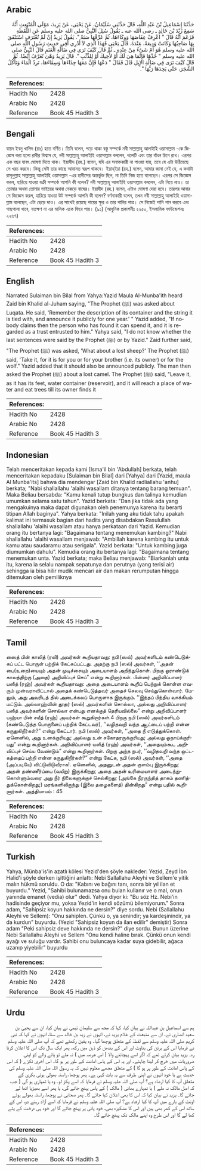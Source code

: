 ## Arabic


<div dir="rtl" lang="ar" style={{fontSize:'larger',backgroundColor:'#f8f9fa',padding:20}}>
حَدَّثَنَا إِسْمَاعِيلُ بْنُ عَبْدِ اللَّهِ، قَالَ حَدَّثَنِي سُلَيْمَانُ، عَنْ يَحْيَى، عَنْ يَزِيدَ، مَوْلَى الْمُنْبَعِثِ أَنَّهُ سَمِعَ زَيْدَ بْنَ خَالِدٍ ـ رضى الله عنه ـ يَقُولُ سُئِلَ النَّبِيُّ صلى الله عليه وسلم عَنِ اللُّقَطَةِ فَزَعَمَ أَنَّهُ قَالَ ‏"‏ اعْرِفْ عِفَاصَهَا وَوِكَاءَهَا، ثُمَّ عَرِّفْهَا سَنَةً ‏"‏‏.‏ يَقُولُ يَزِيدُ إِنْ لَمْ تُعْتَرَفِ اسْتَنْفَقَ بِهَا صَاحِبُهَا وَكَانَتْ وَدِيعَةً، عِنْدَهُ‏.‏ قَالَ يَحْيَى فَهَذَا الَّذِي لاَ أَدْرِي أَفِي حَدِيثِ رَسُولِ اللَّهِ صلى الله عليه وسلم هُوَ أَمْ شَىْءٌ مِنْ عِنْدِهِ ـ ثُمَّ قَالَ كَيْفَ تَرَى فِي ضَالَّةِ الْغَنَمِ قَالَ النَّبِيُّ صلى الله عليه وسلم ‏"‏ خُذْهَا فَإِنَّمَا هِيَ لَكَ أَوْ لأَخِيكَ أَوْ لِلذِّئْبِ ‏"‏‏.‏ قَالَ يَزِيدُ وَهْىَ تُعَرَّفُ أَيْضًا‏.‏ ثُمَّ قَالَ كَيْفَ تَرَى فِي ضَالَّةِ الإِبِلِ قَالَ فَقَالَ ‏"‏ دَعْهَا فَإِنَّ مَعَهَا حِذَاءَهَا وَسِقَاءَهَا، تَرِدُ الْمَاءَ وَتَأْكُلُ الشَّجَرَ، حَتَّى يَجِدَهَا رَبُّهَا ‏"‏‏.‏
</div>
<div style={{backgroundColor:'#f8f9fa',padding:20, marginBottom: 10}}><table> <thead> <tr> <th>References:</th> <th></th> </tr> </thead> <tbody><tr><td>Hadith No</td><td>2428</td></tr><tr><td>Arabic No</td><td>2428</td></tr><tr><td>Reference</td><td>Book 45 Hadith 3</td></tr></tbody></table></div>

## Bengali


<div dir="ltr" lang="bn" style={{fontSize:'larger',backgroundColor:'#f8f9fa',padding:20}}>
যায়দ ইবনু খালিদ (রাঃ) হতে বর্ণিত। তিনি বলেন, পড়ে থাকা বস্তু সম্পর্কে নবী সাল্লাল্লাহু আলাইহি ওয়াসাল্লাম -কে জিজ্ঞেস করা হলো রাবীর বিশ্বাস যে, নবী সাল্লাল্লাহু আলাইহি ওয়াসাল্লাম বললেন, থলেটি এবং তার বাঁধন চিনে রাখ। এরপর এক বছর যাবৎ ঘোষণা দিতে থাক। ইয়াযীদ (রহ.) বলেন, যদি এর সনাক্তকারী না পাওয়া যায়, তবে যে এটা উঠিয়েছে সে খরচ করবে। কিন্তু সেটা তার কাছে আমানত স্বরূপ থাকবে। ইয়াহ্ইয়া (রহ.) বলেন, আমার জানা নেই যে, এ কথাটা রাসূলুল্লাহ সাল্লাল্লাহু আলাইহি ওয়াসাল্লাম -এর হাদীসের অন্তর্ভুক্ত ছিল, না তিনি নিজ হতে বলেছেন। এরপর সে জিজ্ঞেস করল, হারিয়ে যাওয়া বক্রী সম্পর্কে আপনি কী বলেন? নবী সাল্লাল্লাহু আলাইহি ওয়াসাল্লাম বললেন, এটা নিয়ে নাও। তা তোমার অথবা তোমার ভাইয়ের অথবা নেকড়ে বাঘের। ইয়াযীদ (রহ.) বলেন, এটাও ঘোষণা দেয়া হবে। তারপর আবার সে জিজ্ঞেস করল, হারিয়ে যাওয়া উট সম্পর্কে আপনি কী বলেন? বর্ণনাকারী বলেন, তখন নবী সাল্লাল্লাহু আলাইহি ওয়াসাল্লাম বলেছেন, এটা ছেড়ে দাও। এর সাথেই রয়েছে পায়ের ক্ষুর ও তার পানির পাত্র। সে নিজেই পানি পান করবে এবং গাছপালা খাবে, যতক্ষণ না এর মালিক একে ফিরে পায়। (৯১) (আধুনিক প্রকাশনীঃ ২২৫০, ইসলামিক ফাউন্ডেশনঃ ২২৬৭)
</div>
<div style={{backgroundColor:'#f8f9fa',padding:20, marginBottom: 10}}><table> <thead> <tr> <th>References:</th> <th></th> </tr> </thead> <tbody><tr><td>Hadith No</td><td>2428</td></tr><tr><td>Arabic No</td><td>2428</td></tr><tr><td>Reference</td><td>Book 45 Hadith 3</td></tr></tbody></table></div>

## English


<div dir="ltr" lang="en" style={{fontSize:'larger',backgroundColor:'#f8f9fa',padding:20}}>
Narrated Sulaiman bin Bilal from Yahya:Yazid Maula Al-Munba'ith heard Zaid bin Khalid al-Juham saying, "The Prophet (ﷺ) was asked about Luqata. He said, 'Remember the description of its container and the string it is tied with, and announce it publicly for one year.' " Yazid added, "If nobody claims then the person who has found it can spend it, and it is regarded as a trust entrusted to him." Yahya said, "I do not know whether the last sentences were said by the Prophet (ﷺ) or by Yazid." Zaid further said, "The Prophet (ﷺ) was asked, 'What about a lost sheep?' The Prophet (ﷺ) said, 'Take it, for it is for you or for your brother (i.e. its owner) or for the wolf." Yazid added that it should also be announced publicly. The man then asked the Prophet (ﷺ) about a lost camel. The Prophet (ﷺ) said, "Leave it, as it has its feet, water container (reservoir), and it will reach a place of water and eat trees till its owner finds it
</div>
<div style={{backgroundColor:'#f8f9fa',padding:20, marginBottom: 10}}><table> <thead> <tr> <th>References:</th> <th></th> </tr> </thead> <tbody><tr><td>Hadith No</td><td>2428</td></tr><tr><td>Arabic No</td><td>2428</td></tr><tr><td>Reference</td><td>Book 45 Hadith 3</td></tr></tbody></table></div>

## Indonesian


<div dir="ltr" lang="id" style={{fontSize:'larger',backgroundColor:'#f8f9fa',padding:20}}>
Telah menceritakan kepada kami [Isma'il bin 'Abdullah] berkata, telah menceritakan kepadaku [Sulaiman bin Bilal] dari [Yahya] dari [Yazid, maula Al Munba'its] bahwa dia mendengar [Zaid bin Khalid radliallahu 'anhu] berkata; "Nabi shallallahu 'alaihi wasallam ditanya tentang barang temuan". Maka Beliau bersabda: "Kamu kenali tutup bungkus dan talinya kemudian umumkan selama satu tahun". Yazid berkata: "Dan jika tidak ada yang mengakuinya maka dapat digunakan oleh penemunya karena itu berarti titipan Allah baginya". Yahya berkata: "Inilah yang aku tidak tahu apakah kalimat ini termasuk bagian dari hadits yang disabdakan Rasulullah shallallahu 'alaihi wasallam atau hanya perkataan dari Yazid. Kemudian orang itu bertanya lagi: "Bagaimana tentang menemukan kambing?" Nabi shallallahu 'alaihi wasallam menjawab: "Ambillah karena kambing itu untuk kamu atau saudaramu atau serigala". Yazid berkata: "Untuk kambing juga diumumkan dahulu". Kemudia orang itu bertanya lagi: "Bagaimana tentang menemukan unta. Yazid berkata; maka Beliau menjawab: "Biarkanlah unta itu, karena ia selalu nampak sepatunya dan perutnya (yang terisi air) sehingga ia bisa hilir mudik mencari air dan makan rerumputan hingga ditemukan oleh pemiliknya
</div>
<div style={{backgroundColor:'#f8f9fa',padding:20, marginBottom: 10}}><table> <thead> <tr> <th>References:</th> <th></th> </tr> </thead> <tbody><tr><td>Hadith No</td><td>2428</td></tr><tr><td>Arabic No</td><td>2428</td></tr><tr><td>Reference</td><td>Book 45 Hadith 3</td></tr></tbody></table></div>

## Tamil


<div dir="ltr" lang="ta" style={{fontSize:'larger',backgroundColor:'#f8f9fa',padding:20}}>
ஸைத் பின் காலித் (ரலி) அவர்கள் கூறியதாவது: நபி (ஸல்) அவர்களிடம் கண்டெடுக்கப் பட்ட பொருள் பற்றிக் கேட்கப்பட்டது. அதற்கு நபி (ஸல்) அவர்கள், ‘‘அதன் பை(உறை)யையும் அதன் முடிச்சையும் அடையாளம் அறிந்துகொள். பிறகு ஓராண்டுக் காலத்திற்கு (அதை) அறிவிப்புச் செய்” என்று கூறினார்கள். பின்னர் அறிவிப்பாளர் யஸீத் (ரஹ்) அவர்கள் கூறியதாவது: அதை அடையாளம் கூறிப் பெற்றுக் கொள்ள எவரும் முன்வராவிட்டால் அதைக் கண்டெடுத்தவர் அதைச் செலவு செய்துகொள்வார். மேலும், அது அவரிடத் தில் அடைக்கலப் பொருளாக இருக்கும். ‘‘இந்தப் பிந்திய வாக்கியம் மட்டும். அல்லாஹ்வின் தூதர் (ஸல்) அவர்களின் சொல்லா, அல்லது அறிவிப்பாளர் யஸீத் அவர்களின் சொல்லா என்பது எனக்குத் தெரியவில்லை” என்று அறிவிப்பாளர் யஹ்யா பின் சயீத் (ரஹ்) அவர்கள் கூறுகிறார்கள்.4 பிறகு நபி (ஸல்) அவர்களிடம் (கண்டெடுத்த பொருளைப் பற்றிக் கேட்டவர்), ‘‘வழிதவறி வந்த ஆட்டைப் பற்றி என்ன கருதுகிறீர்கள்?” என்று கேட்டார். நபி (ஸல்) அவர்கள், ‘‘அதை நீ எடுத்துக்கொள். ஏனெனில், அது உனக்குரியது; அல்லது உன் சகோதரருக்குரியது; அல்லது ஓநாய்க்குரியது” என்று கூறினார்கள். அறிவிப்பாளர் யஸீத் (ரஹ்) அவர்கள், ‘‘அதையும்கூட அறிவிப்புச் செய்ய வேண்டும்” என்று கூறினார்கள். பிறகு அந்த நபர், ‘‘வழிதவறி வந்த ஒட்டகத்தைப் பற்றி என்ன கருதுகிறீர்கள்?” என்று கேட்க, நபி (ஸல்) அவர்கள், ‘‘அதை (அப்படியே) விட்டுவிடுவீராக!. ஏனெனில், அதனுடன் அதன் குளம்பு இருக்கிறது; அதன் தண்ணீர்ப்பை (வயிறு) இருக்கிறது; அதை அதன் உரிமையாளர் அடைந்துகொள்ளும்வரை அது நீர் நிலைகளுக்குச் செல்கிறது; (அங்கே நீரருந்தித் தாகம் தணித்துக்கொள்கிறது;) மரங்களிலிருந்து (இலை தழைகளைத்) தின்கிறது” என்று பதில் கூறினார்கள். அத்தியாயம் : 45
</div>
<div style={{backgroundColor:'#f8f9fa',padding:20, marginBottom: 10}}><table> <thead> <tr> <th>References:</th> <th></th> </tr> </thead> <tbody><tr><td>Hadith No</td><td>2428</td></tr><tr><td>Arabic No</td><td>2428</td></tr><tr><td>Reference</td><td>Book 45 Hadith 3</td></tr></tbody></table></div>

## Turkish


<div dir="ltr" lang="tr" style={{fontSize:'larger',backgroundColor:'#f8f9fa',padding:20}}>
Yahya, Münba'is'in azatlı kölesi Yezid'den şöyle nakleder: Yezid, Zeyd İbn Halid'i şöyle derken işittiğini anlattı: Nebi Sallallahu Aleyhi ve Sellem'e yitik malın hükmü soruldu. O da: "Kabını ve bağını tanı, sonra bir yıl ilan et buyurdu." Yezid, "Sahibi bulunamazsa onu bulan kullanır ve o mal, onun yanında emanet (vedia) olur" dedi. Yahya diyor ki: "Bu söz Hz. Nebi'in hadisinde geçiyor mu, yoksa Yezid'in kendi sözümü bilemiyorum." Sonra adam, "Sahipsiz koyun hakkında ne dersin?" diye sordu. Nebi (Sallallahu Aleyhi ve Sellem): "Onu sahiplen. Çünkü o, ya senindir; ya kardeşinindir, ya da kurdun" buyurdu. (Yezid "Sahipsiz koyun da ilan edilir" demiştir) Sonra adam "Peki sahipsiz deve hakkında ne dersin?" diye sordu. Bunun üzerine Nebi Sallallahu Aleyhi ve Sellem "Onu kendi haline bırak. Çünkü onun kendi ayağı ve suluğu vardır. Sahibi onu buluncaya kadar suya gidebilir, ağaca uzanıp yiyebilir" buyurdu
</div>
<div style={{backgroundColor:'#f8f9fa',padding:20, marginBottom: 10}}><table> <thead> <tr> <th>References:</th> <th></th> </tr> </thead> <tbody><tr><td>Hadith No</td><td>2428</td></tr><tr><td>Arabic No</td><td>2428</td></tr><tr><td>Reference</td><td>Book 45 Hadith 3</td></tr></tbody></table></div>

## Urdu


<div dir="rtl" lang="ur" style={{fontSize:'larger',backgroundColor:'#f8f9fa',padding:20}}>
ہم سے اسماعیل بن عبداللہ نے بیان کیا، کہا کہ مجھ سے سلیمان تیمی نے بیان کیا، ان سے یحییٰ بن سعید انصاری نے، ان سے منبعث کے غلام یزید نے، انہوں نے زید بن خالد سے سنا، انہوں نے کہا کہ نبی کریم صلی اللہ علیہ وسلم سے لقطہٰ کے متعلق پوچھا گیا۔ وہ یقین رکھتے تھے کہ آپ صلی اللہ علیہ وسلم نے فرمایا اس کے برتن کی بناوٹ اور اس کے بندھن کو ذہن میں رکھ، پھر ایک سال تک اس کا اعلان کرتا رہ۔ یزید بیان کرتے تھے کہ اگر اسے پہچاننے والا ( اس عرصہ میں ) نہ ملے تو پانے والے کو اپنی ضروریات میں خرچ کر لینا چاہئے۔ اور یہ اس کے پاس امانت کے طور پر ہو گا۔ اس آخری ٹکڑے ( کہ اس کے پاس امانت کے طور پر ہو گا ) کے متعلق مجھے معلوم نہیں کہ یہ رسول اللہ صلی اللہ علیہ وسلم کی حدیث ہے یا خود انہوں نے اپنی طرف سے یہ بات کہی ہے۔ پھر پوچھا، راستہ بھولی ہوئی بکری کے متعلق آپ کا کیا ارشاد ہے؟ آپ صلی اللہ علیہ وسلم نے فرمایا کہ اسے پکڑ لو۔ وہ یا تمہاری ہو گی ( جب کہ اصل مالک نہ ملے ) یا تمہارے بھائی ( مالک ) کے پاس پہنچ جائے گی، یا پھر اسے بھیڑیا اٹھا لے جائے گا۔ یزید نے بیان کیا کہ اس کا بھی اعلان کیا جائے گا۔ پھر صحابی نے پوچھا، راستہ بھولے ہوئے اونٹ کے بارے میں آپ کا کیا ارشاد ہے؟ آپ صلی اللہ علیہ وسلم نے فرمایا کہ اسے آزاد رہنے دو، اس کے ساتھ اس کے کھر بھی ہیں اور اس کا مشکیزہ بھی، خود پانی پر پہنچ جائے گا اور خود ہی درخت کے پتے کھا لے گا اور اس طرح وہ اپنے مالک تک پہنچ جائے گا۔
</div>
<div style={{backgroundColor:'#f8f9fa',padding:20, marginBottom: 10}}><table> <thead> <tr> <th>References:</th> <th></th> </tr> </thead> <tbody><tr><td>Hadith No</td><td>2428</td></tr><tr><td>Arabic No</td><td>2428</td></tr><tr><td>Reference</td><td>Book 45 Hadith 3</td></tr></tbody></table></div>